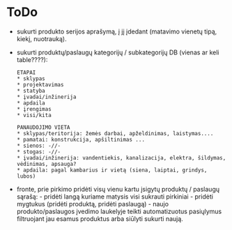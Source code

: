 # ToDo

- sukurti produkto serijos aprašymą, į jį įdedant (matavimo vienetų tipą, kiekį, nuotrauką).

- sukurti produktų/paslaugų kategorijų / subkategorijų DB (vienas ar keli table????):
      
      ETAPAI
      * sklypas
      * projektavimas
      * statyba
      * įvadai/inžinerija
      * apdaila
      * įrengimas
      * visi/kita

      PANAUDOJIMO VIETA
      * sklypas/teritorija: žemės darbai, apželdinimas, laistymas....
      * pamatai: konstrukcija, apšiltinimas ...
      * sienos: -//-
      * stogas: -//-
      * įvadai/inžinerija: vandentiekis, kanalizacija, elektra, šildymas, vėdinimas, apsauga?
      * apdaila: pagal kambarius ir vietą (siena, laiptai, grindys, lubos)

- fronte, prie pirkimo pridėti visų vienu kartu įsigytų produktų / paslaugų sąrašą:
      - pridėti langą kuriame matysis visi sukrauti pirkiniai
      - pridėti mygtukus (pridėti produktą, pridėti paslaugą)
      - naujo produkto/paslaugos įvedimo laukelyje teikti automatizuotus pasiųlymus filtruojant jau esamus produktus arba siūlyti sukurti naują.